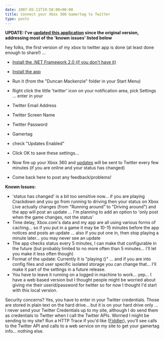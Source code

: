 ```yaml
---
date: 2007-05-11T19:58:00+00:00
title: Connect your Xbox 360 Gamertag to Twitter
type: posts
---
```

**UPDATE: I've [updated this application](http://www.duncanmackenzie.net/blog/using-the-xbox-to-twitter-app-please-update-your-client/) since the original version, addressing most of the 'known issues' listed below**

hey folks, the first version of my xbox to twitter app is done (at least done enough to share!) ...

  * [Install the .NET Framework 2.0 (if you don't have it)](http://www.microsoft.com/downloads/details.aspx?familyid=0856eacb-4362-4b0d-8edd-aab15c5e04f5&displaylang=en)
  * [Install the app](http://www.duncanmackenzie.net/XboxToTwitter/Install/XboxTwitterInstaller.msi)
  * Run it (from the "Duncan Mackenzie" folder in your Start Menu)
  * Right click the little 'twitter' icon on your notification area, pick Settings ... enter in your
  * Twitter Email Address
  * Twitter Screen Name
  * Twitter Password
  * Gamertag
  * check "Updates Enabled"
  * Click OK to save these settings...

  * Now fire up your Xbox 360 and [updates](http://twitter.com/Duncanma/statuses/60427042) will be sent to Twitter every few minutes (if you are online and your status has changed)
  * Come back here to post any feedback/problems!

**Known Issues:**

  * 'status has changed' is a bit too sensitive now... if you are playing Crackdown and you go from running to driving then your status on Xbox Live actually changes (from "Running around" to "Driving around") and the app will post an update ... I'm planning to add an option to 'only post when the game changes, not the status'
  * Time delay, Xbox.com's data and my app are all using various forms of caching... so if you put in a game it may be 10-15 minutes before the app notices and posts an update ... also if you put one in, then stop playing a minute later... you may never see an update
  * The app checks status every 5 minutes, I can make that configurable in the future (but probably limited to no more often than 5 minutes... I'll let you make it less often though)
  * Format of the update: Currently it is "playing <game title> (<additional info>)" ... and if you are into config files and user specific isolated storage you can change that... I'll make it part of the settings in a future release.
  * You have to leave it running on a logged in machine to work... yep... I have a web based version but I thought people might be worried about giving me their userid/password for twitter so for now I thought I'd start with this local version.

Security concerns? Yes, you have to enter in your Twitter credentials. Those are stored in plain text on the hard drive... but it is on your hard drive only ... I never send your Twitter Credentials up to my site, although I do send them as credentials to Twitter when I call the Twitter APIs. Worried I might be sending to my site? Run a HTTP Trace if you'd like ([Fiddler](http://www.fiddlertool.com/)), you'll see calls to the Twitter API and calls to a web service on my site to get your gamertag info... nothing else.
